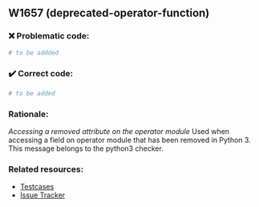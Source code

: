 ## W1657 (deprecated-operator-function)

### :x: Problematic code:

```python
# to be addded
```

### :heavy_check_mark: Correct code:

```python
# to be added
```

### Rationale:

 *Accessing a removed attribute on the operator module*
  Used when accessing a field on operator module that has been removed in
  Python 3. This message belongs to the python3 checker.



### Related resources:

- [Testcases](#)
- [Issue Tracker](https://github.com/PyCQA/pylint/issues?q=is%3Aissue+%22deprecated-operator-function%22+OR+%22W1657%22)
